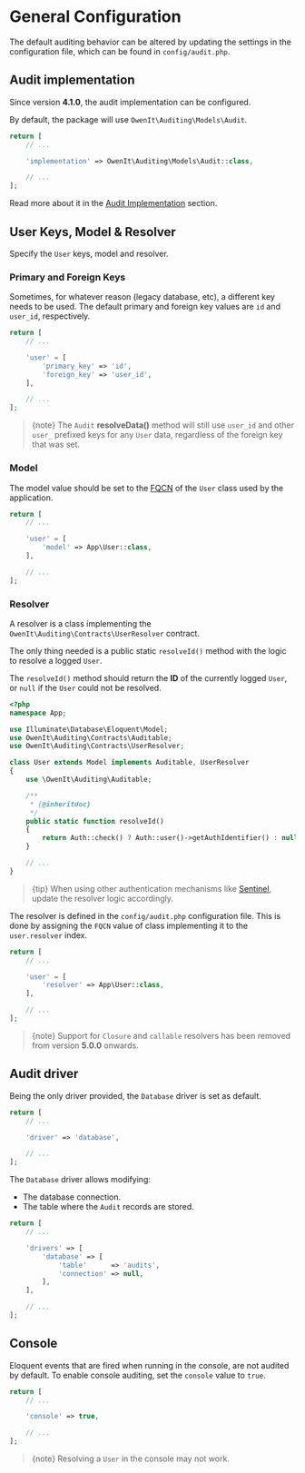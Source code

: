 # General Configuration
The default auditing behavior can be altered by updating the settings in the configuration file, which can be found in `config/audit.php`.

## Audit implementation
Since version **4.1.0**, the audit implementation can be configured.

By default, the package will use `OwenIt\Auditing\Models\Audit`.

```php
return [
    // ...

    'implementation' => OwenIt\Auditing\Models\Audit::class,

    // ...
];
```

Read more about it in the [Audit Implementation](audit-implementation) section.

## User Keys, Model & Resolver
Specify the `User` keys, model and resolver.

### Primary and Foreign Keys
Sometimes, for whatever reason (legacy database, etc), a different key needs to be used.
The default primary and foreign key values are `id` and `user_id`, respectively.

```php
return [
    // ...

    'user' = [
        'primary_key' => 'id',
        'foreign_key' => 'user_id',
    ],

    // ...
];
```

> {note} The `Audit` **resolveData()** method will still use `user_id` and other `user_` prefixed keys for any `User` data, regardless of the foreign key that was set.

### Model
The model value should be set to the [FQCN](http://php.net/manual/en/language.namespaces.rules.php) of the `User` class used by the application.

```php
return [
    // ...

    'user' = [
        'model' => App\User::class,
    ],

    // ...
];
```

### Resolver
A resolver is a class implementing the `OwenIt\Auditing\Contracts\UserResolver` contract.

The only thing needed is a public static `resolveId()` method with the logic to resolve a logged `User`.

The `resolveId()` method should return the **ID** of the currently logged `User`, or `null` if the `User` could not be resolved.

```php
<?php
namespace App;

use Illuminate\Database\Eloquent\Model;
use OwenIt\Auditing\Contracts\Auditable;
use OwenIt\Auditing\Contracts\UserResolver;

class User extends Model implements Auditable, UserResolver
{
    use \OwenIt\Auditing\Auditable;

    /**
     * {@inheritdoc}
     */
    public static function resolveId()
    {
        return Auth::check() ? Auth::user()->getAuthIdentifier() : null;
    }

    // ...
}
```

> {tip} When using other authentication mechanisms like [Sentinel](https://github.com/cartalyst/sentinel), update the resolver logic accordingly.

The resolver is defined in the `config/audit.php` configuration file. This is done by assigning the `FQCN` value of class implementing it to the `user.resolver` index.

```php
return [
    // ...

    'user' = [
        'resolver' => App\User::class,
    ],

    // ...
];
```

> {note} Support for `Closure` and `callable` resolvers has been removed from version **5.0.0** onwards.

## Audit driver
Being the only driver provided, the `Database` driver is set as default.

```php
return [
    // ...

    'driver' => 'database',

    // ...
];
```

The `Database` driver allows modifying:
- The database connection.
- The table where the `Audit` records are stored.

```php
return [
    // ...

    'drivers' => [
        'database' => [
            'table'      => 'audits',
            'connection' => null,
        ],
    ],

    // ...
];
```

## Console

Eloquent events that are fired when running in the console, are not audited by default.
To enable console auditing, set the `console` value to `true`.

```php
return [
    // ...

    'console' => true,

    // ...
];
```

> {note} Resolving a `User` in the console may not work.
